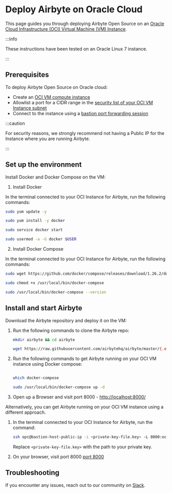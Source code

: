 # Deploy Airbyte on Oracle Cloud

This page guides you through deploying Airbyte Open Source on an [Oracle Cloud Infrastructure (OCI) Virtual Machine (VM) Instance](https://docs.oracle.com/en-us/iaas/Content/Compute/Tasks/launchinginstance.htm#Creating_an_Instance).

:::info

These instructions have been tested on an Oracle Linux 7 instance.

:::

## Prerequisites 

To deploy Airbyte Open Source on Oracle cloud:

* Create an [OCI VM compute instance](https://docs.oracle.com/en-us/iaas/Content/Compute/Tasks/launchinginstance.htm#Creating_an_Instance)
* Allowlist a port for a CIDR range in the [security list of your OCI VM Instance subnet](https://docs.oracle.com/en-us/iaas/Content/Network/Concepts/securitylists.htm)
* Connect to the instance using a [bastion port forwarding session](https://docs.oracle.com/en-us/iaas/Content/Bastion/Tasks/connectingtosessions.htm#connect-port-forwarding)

:::caution

For security reasons, we strongly recommend not having a Public IP for the Instance where you are running Airbyte.

:::

## Set up the environment

Install Docker and Docker Compose on the VM:

1. Install Docker

In the terminal connected to your OCI Instance for Airbyte, run the following commands:

```bash
sudo yum update -y

sudo yum install -y docker

sudo service docker start

sudo usermod -a -G docker $USER
```

2. Install Docker Compose

In the terminal connected to your OCI Instance for Airbyte, run the following commands:

```bash
sudo wget https://github.com/docker/compose/releases/download/1.26.2/docker-compose-$(uname -s)-$(uname -m) -O /usr/local/bin/docker-compose

sudo chmod +x /usr/local/bin/docker-compose

sudo /usr/local/bin/docker-compose --version
```

## Install and start Airbyte

Download the Airbyte repository and deploy it on the VM:

1. Run the following commands to clone the Airbyte repo:

	```bash
	mkdir airbyte && cd airbyte

	wget https://raw.githubusercontent.com/airbytehq/airbyte/master/{.env,docker-compose.yaml}
	```

2. Run the following commands to get Airbyte running on your OCI VM instance using Docker compose:

    ```bash

    which docker-compose

    sudo /usr/local/bin/docker-compose up -d

    ``` 

3. Open up a Browser and visit port 8000 - [http://localhost:8000/](http://localhost:8000/)


Alternatively, you can get Airbyte running on your OCI VM instance using a different approach.

1. In the terminal connected to your OCI Instance for Airbyte, run the command: 

	```bash
	ssh opc@bastion-host-public-ip -i <private-key-file.key> -L 8000:oci-private-instance-ip:8000
	```

	Replace `<private-key-file.key>` with the path to your private key.

2. On your browser, visit port 8000 [port 8000](http://localhost:8000/)

## Troubleshooting

If you encounter any issues, reach out to our community on [Slack](https://slack.airbyte.com/).
